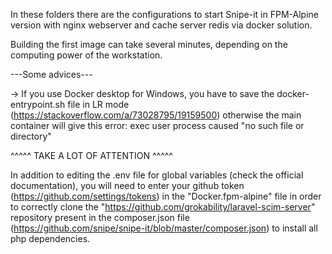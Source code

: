 In these folders there are the configurations to start Snipe-it in FPM-Alpine version with nginx webserver and cache server redis via docker solution.

Building the first image can take several minutes, depending on the computing power of the workstation.

---Some advices---

-> If you use Docker desktop for Windows, you have to save the docker-entrypoint.sh file in LR mode (https://stackoverflow.com/a/73028795/19159500) otherwise the main container will give this error: exec user process caused "no such file or directory"

^^^^^ TAKE A LOT OF ATTENTION ^^^^^

In addition to editing the .env file for global variables (check the official documentation), you will need to enter your github token (https://github.com/settings/tokens) in the "Docker.fpm-alpine" file in order to correctly clone the "https://github.com/grokability/laravel-scim-server" repository present in the composer.json file (https://github.com/snipe/snipe-it/blob/master/composer.json) to install all php dependencies.
